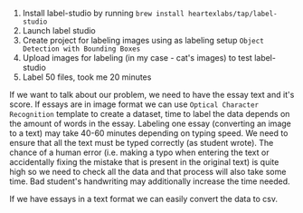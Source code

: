 1. Install label-studio by running `brew install heartexlabs/tap/label-studio`
2. Launch label studio
3. Create project for labeling images using as labeling setup `Object Detection with Bounding Boxes`
4. Upload images for labeling (in my case - cat's images) to test label-studio 
5. Label 50 files, took me 20 minutes

If we want to talk about our problem, we need to have the essay text and it's score. 
If essays are in image format we can use `Optical Character Recognition` template to create a dataset, time to label the data depends on the amount of words in the essay.
Labeling one essay (converting an image to a text) may take 40-60 minutes depending on typing speed.
We need to ensure that all the text must be typed correctly (as student wrote). The chance of a human error (i.e. making a typo when entering the text or accidentally fixing the mistake that is present in the original text) is quite high so we need to check all the data and that process will also take some time. Bad student's handwriting may additionally increase the time needed.

If we have essays in a text format we can easily convert the data to csv.